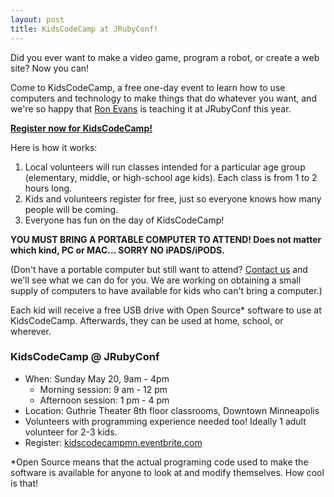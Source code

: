 ```yaml
---
layout: post
title: KidsCodeCamp at JRubyConf!
---
```

Did you ever want to make a video game, program a robot, or create a
web site? Now you can!

Come to KidsCodeCamp, a free one-day event to learn how to use
computers and technology to make things that do whatever you want, and
we're so happy that [Ron Evans](https://twitter.com/deadprogram) is
teaching it at JRubyConf this year.

[**Register now for KidsCodeCamp!**][kccmn]

Here is how it works:

1. Local volunteers will run classes intended for a particular age
   group (elementary, middle, or high-school age kids). Each class is
   from 1 to 2 hours long.
2. Kids and volunteers register for free, just so everyone knows how
   many people will be coming.
3. Everyone has fun on the day of KidsCodeCamp!

**YOU MUST BRING A PORTABLE COMPUTER TO ATTEND! Does not matter which
kind, PC or MAC... SORRY NO iPADS/iPODS.**

(Don't have a portable computer but still want to attend? [Contact
us][contact] and we'll see what we can do for you. We are working on
obtaining a small supply of computers to have available for kids who
can't bring a computer.)

Each kid will receive a free USB drive with Open Source* software to
use at KidsCodeCamp. Afterwards, they can be used at home, school, or
wherever.

### KidsCodeCamp @ JRubyConf
* When: Sunday May 20, 9am - 4pm
  * Morning session: 9 am - 12 pm
  * Afternoon session: 1 pm - 4 pm
* Location: Guthrie Theater 8th floor classrooms, Downtown Minneapolis
* Volunteers with programming experience needed too! Ideally 1 adult
  volunteer for 2-3 kids.
* Register: [kidscodecampmn.eventbrite.com][kccmn]

*Open Source means that the actual programing code used to make the
software is available for anyone to look at and modify themselves.
How cool is that!

[kccmn]: http://kidscodecampmn.eventbrite.com/
[contact]: mailto:jrubyconf@engineyard.com?subject=KidsCodeCamp
